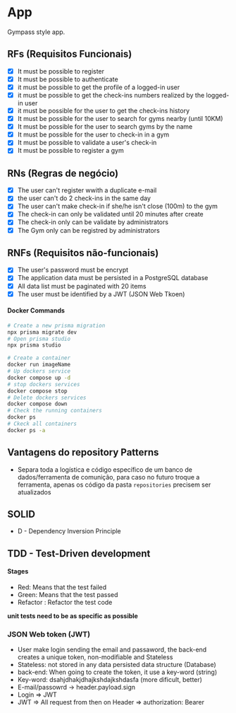 # App

Gympass style app.

## RFs (Requisitos Funcionais)

- [x] It must be possible to register
- [x] It must be possible to authenticate
- [x] it must be possible to get the profile of a logged-in user
- [x] it must be possible to get the check-ins numbers realized by the logged-in user
- [x] it must be possible for the user to get the check-ins history
- [x] It must be possible for the user to search for gyms nearby (until 10KM)
- [x] It must be possible for the user to search gyms by the name
- [x] It must be possible for the user to check-in in a gym
- [x] It must be possible to validate a user's check-in
- [x] It must be possible to register a gym

## RNs (Regras de negócio)

- [x] The user can't register wwith a duplicate e-mail
- [x] the user can't do 2 check-ins in the same day
- [x] The user can't make check-in if she/he isn't close (100m) to the gym
- [x] The check-in can only be validated until 20 minutes after create
- [x] The check-in only can be validate by administrators
- [x] The Gym only can be registred by administrators

## RNFs (Requisitos não-funcionais)

- [x] The user's password must be encrypt
- [x] The application data must be persisted in a PostgreSQL database
- [x] All data list must be paginated with 20 items
- [x] The user must be identified by a JWT (JSON Web Tkoen)

#### Docker Commands

```sh
# Create a new prisma migration
npx prisma migrate dev
# Open prisma studio
npx prisma studio

# Create a container
docker run imageName
# Up dockers service
docker compose up -d
# stop dockers services
docker compose stop
# Delete dockers services
docker compose down
# Check the running containers
docker ps
# Ckeck all containers
docker ps -a
```

## Vantagens do repository Patterns

- Separa toda a logística e código específico de um banco de dados/ferramenta de comunição, para caso no futuro troque a ferramenta, apenas os código da pasta `repositories` precisem ser atualizados

## SOLID

- D - Dependency Inversion Principle

## TDD - Test-Driven development

#### Stages

- Red: Means that the test failed
- Green: Means that the test passed
- Refactor : Refactor the test code
  <br>

**unit tests need to be as specific as possible**

### JSON Web token (JWT)

- User make login sending the email and passaword, the back-end creates a unique token, non-modifiable and Stateless
- Stateless: not stored in any data persisted data structure (Database)
- back-end: When going to create the token, it use a key-word (string)
- Key-word: dsahjdhakjdhajkshdajkshdasfa (more dificult, better)
- E-mail/passowrd -> header.payload.sign
- Login => JWT
- JWT => All request from then on Header => authorization: Bearer
